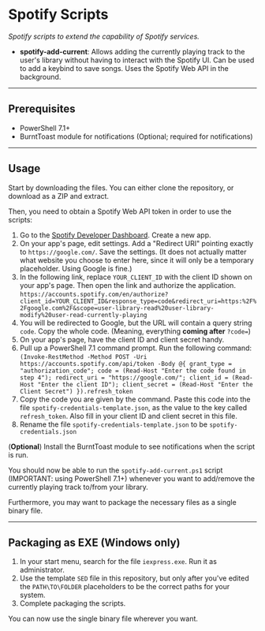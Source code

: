 # Spotify Scripts

*Spotify scripts to extend the capability of Spotify services.*

- **spotify-add-current**: Allows adding the currently playing track to the user's library without having to interact with the Spotify UI. Can be used to add a keybind to save songs. Uses the Spotify Web API in the background.

----------

## Prerequisites

- PowerShell 7.1+
- BurntToast module for notifications
(Optional; required for notifications)

----------

## Usage

Start by downloading the files. You can either clone the repository, or download as a ZIP and extract.

Then, you need to obtain a Spotify Web API token in order to use the scripts:

1. Go to the [Spotify Developer Dashboard](https://developer.spotify.com/dashboard/). Create a new app.
2. On your app's page, edit settings. Add a "Redirect URI" pointing exactly to `https://google.com/`. Save the settings.
(It does not actually matter what website you choose to enter here, since it will only be a temporary placeholder. Using Google is fine.)
3. In the following link, replace `YOUR_CLIENT_ID` with the client ID shown on your app's page. Then open the link and authorize the application.
`https://accounts.spotify.com/en/authorize?client_id=YOUR_CLIENT_ID&response_type=code&redirect_uri=https:%2F%2Fgoogle.com%2F&scope=user-library-read%20user-library-modify%20user-read-currently-playing`
4. You will be redirected to Google, but the URL will contain a query string `code`. Copy the whole code.
(Meaning, everything **coming after** `?code=`)
5. On your app's page, have the client ID and client secret handy.
6. Pull up a PowerShell 7.1 command prompt. Run the following command:
`(Invoke-RestMethod -Method POST -Uri https://accounts.spotify.com/api/token -Body @{ grant_type = "authorization_code"; code = (Read-Host "Enter the code found in step 4"); redirect_uri = "https://google.com/"; client_id = (Read-Host "Enter the client ID"); client_secret = (Read-Host "Enter the Client Secret") }).refresh_token`
7. Copy the code you are given by the command. Paste this code into the file `spotify-credentials-template.json`, as the value to the key called `refresh_token`. Also fill in your client ID and client secret in this file.
8. Rename the file `spotify-credentials-template.json` to be `spotify-credentials.json`

(**Optional**) Install the BurntToast module to see notifications when the script is run.

You should now be able to run the `spotify-add-current.ps1` script (IMPORTANT: using PowerShell 7.1+) whenever you want to add/remove the currently playing track to/from your library.

Furthermore, you may want to package the necessary files as a single binary file.

----------

## Packaging as EXE (Windows only)

1. In your start menu, search for the file `iexpress.exe`. Run it as administrator.
2. Use the template `SED` file in this repository, but only after you've edited the `PATH\TO\FOLDER` placeholders to be the correct paths for your system.
3. Complete packaging the scripts.

You can now use the single binary file wherever you want.
